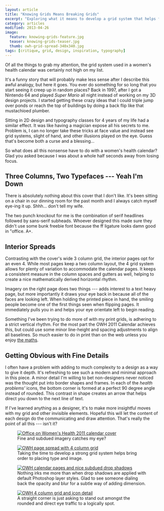 ```yaml
---
layout: article
title: "Knowing Grids Means Breaking Grids"
excerpt: "Exploring what it means to develop a grid system that helps facilitate strong design with purpose."
category: articles
modified: 2013-04-26
image: 
  feature: knowing-grids-feature.jpg
  teaser: knowing-grids-teaser.jpg
  thumb: owh-grid-spread-340x340.jpg
tags: [critique, grid, design, inspiration, typography]
---
```


Of all the things to grab my attention, the grid system used in a women's health calendar was certainly not high on my list.

It's a funny story that will probably make less sense after I describe this awful analogy, but here it goes. You ever do something for so long that you start seeing it creep up in random places? Back in 1997, after I got a Nintendo 64 and played *Super Mario* all night instead of working on my 3D design projects. I started getting these crazy ideas that I could triple jump over ponds or reach the top of buildings by doing a back flip like that mustachioed plumber.

Sitting in 2D design and typography classes for 4 years of my life had a similar effect. It was like having a magician expose all his secrets to me. Problem is, I can no longer take these tricks at face value and instead see grid systems, slight of hand, and other illusions played on the eye. Guess that's become both a curse and a blessing…

So what does all this nonsense have to do with a women's health calendar? Glad you asked because I was about a whole half seconds away from losing focus.

## Three Columns, Two Typefaces --- Yeah I'm Down

There is absolutely nothing about this cover that I don't like. It's been sitting on a chair in our dinning room for the past month and I always catch myself eye-ing it up. Shhh... don't tell my wife.

The two punch knockout for me is the combination of serif headlines followed by sans-serif subheads. Whoever designed this made sure they didn't use some bunk freebie font because the ff ligature looks damn good in "office. A+.

## Interior Spreads

Contrasting with the cover's wide 3 column grid, the interior pages opt for an even 4. While most pages keep a two column layout, the 4 grid system allows for plenty of variation to accommodate the calendar pages. It keeps a consistent measure in the column spaces and gutters as well, helping to create a nice mathematically derived horizontal rhythm.

Imagery on the right page does two things --- adds interest to a text heavy page, but more importantly it draws your eye back in because all of the faces are looking left. When holding the printed piece in hand, the smiling people become one of the first things seen when flipping pages. It immediately pulls you in and helps your eye orientate left to begin reading.

Something I've been trying to do more of with my print grids, is adhering to a strict vertical rhythm. For the most part the OWH 2011 Calendar achieves this, but could use some minor line-height and spacing adjustments to align all baselines. So much easier to do in print than on the web unless you enjoy [the maths](http://www.alistapart.com/articles/settingtypeontheweb).

## Getting Obvious with Fine Details

I often have a problem with adding to much complexity to a design as a way to give it depth. It's refreshing to see such a modern and minimal approach in this piece. A minor detail I'm willing to bet non-designers never noticed was the thought put into border shapes and frames. In each of the *health problems'* icons, the bottom corner is formed at a perfect 90 degree angle instead of rounded. This contrast in shape creates an arrow that helps direct you down to the next line of text.

If I've learned anything as a designer, it's to make more insightful moves with my grid and other invisible elements. Hopeful this will let the content of each design do the communicating and draw attention. That's really the point of all this --- isn't it?

<figure>
    <a href="{{ site.url }}/images/owh-grid-cover-800x452.jpg" title="Calendar cover"><img src="{{ site.url }}/images/owh-grid-cover-300.jpg" alt="Office on Women's Health 2011 calendar cover" /></a>
    <figcaption>Fine and subdued imagery catches my eye?</figcaption>
</figure>

<figure>
    <a href="{{ site.url }}/images/owh-grid-spread-800x454.jpg" title="Example of 4 column grid"><img src="{{ site.url }}/images/owh-grid-spread-300.jpg" alt="OWH page spread with 4 column grid" /></a>
    <figcaption>Taking the time to develop a strong grid system helps bring order to placing type and image.</figcaption>
</figure>

<figure>
    <a href="{{ site.url }}/images/owh-grid-calendar-800x472.jpg" title="Example of subdued drop shadow"><img src="{{ site.url }}/images/owh-grid-calendar-300.jpg" alt="OWH calendar pages and nice subdued drop shadows" /></a>
    <figcaption>Nothing irks me more than when drop shadows are applied with default Photoshop layer styles. Glad to see someone dialing back the opacity and blur for a subtle way of adding dimension.</figcaption>
</figure>

<figure>
    <a href="{{ site.url }}/images/owh-grid-icons-620x298.jpg" title="Detail of icons"><img src="{{ site.url }}/images/owh-grid-icons-300.jpg" alt="OWH 4 column grid and icon detail" /></a>
    <figcaption>A straight corner is just asking to stand out amongst the rounded and direct eye traffic to a logically spot.</figcaption>
</figure>